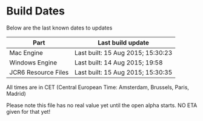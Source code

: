 # Build Dates

Below are the last known dates to updates

Part | Last build update
-----|-----
Mac Engine | Last built: 15 Aug 2015; 15:30:23
Windows Engine | Last built: 14 Aug 2015; 19:58
JCR6 Resource Files | Last built: 15 Aug 2015; 15:30:35
All times are in CET (Central European Time: Amsterdam, Brussels, Paris, Madrid)


Please note this file has no real value yet until the open alpha starts. NO ETA given for that yet!
